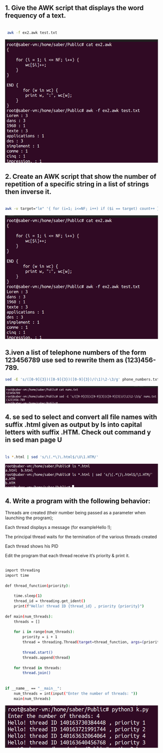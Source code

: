 ## 1. Give the AWK script that displays the word frequency of a text.
```bash

 awk -f ex2.awk test.txt
```
![Alt text](image-1.png)
## 2. Create an AWK script that show the number of repetition of a specific string in a list of strings then inverse it.
```bash

awk -v target="le" '{ for (i=1; i<=NF; i++) if ($i == target) count++ } END { print count }' test.txt
```
![Alt text](image-1.png)
## 3.iven a list of telephone numbers of the form 123456789 use sed to rewrite them as (123)456-789.
```bash
sed -E 's/([0-9]{3})([0-9]{3})([0-9]{3})/(\1)\2-\3/g' phone_numbers.txt  
```
![Alt text](image-2.png)
## 4. se sed to select and convert all file names with suffix .html given as output by ls into capital letters with suffix .HTM. Check out command y in sed man page U

```bash

ls *.html | sed 's/\(.*\)\.html$/\U\1.HTM/'
```
![Alt text](image-3.png)

## 4. Write a program with the following behavior: 

Threads are created (their number being passed as a parameter when launching the program);

Each thread displays a message (for exampleHello  !);

The principal thread waits for the termination of the various threads created

Each thread shows his PID

Edit the program that each thread receive it’s priority & print it.
```bash

import threading
import time

def thread_function(priority):

    time.sleep(1)
    thread_id = threading.get_ident()
    print(f"Hello! thread ID {thread_id} , priority {priority}")

def main(num_threads):
    threads = []
    
    for i in range(num_threads):
        priority = i + 1
        thread = threading.Thread(target=thread_function, args=(priority,))

        thread.start()
        threads.append(thread)
    
    for thread in threads:
        thread.join()


if __name__ == "__main__":
    num_threads = int(input("Enter the number of threads: "))
    main(num_threads)

```
![Alt text](image-5.png)